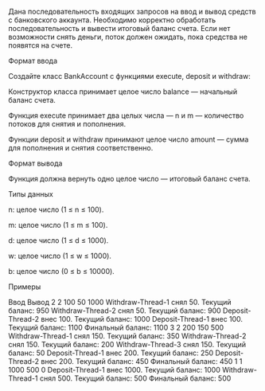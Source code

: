 Дана последовательность входящих запросов на ввод и вывод средств с банковского аккаунта. Необходимо корректно
обработать последовательность и вывести итоговый баланс счета. Если нет возможности снять деньги, поток должен ожидать,
пока средства не появятся на счете.

Формат ввода

Создайте класс BankAccount с функциями execute, deposit и withdraw:

Конструктор класса принимает целое число balance — начальный баланс счета.

Функция execute принимает два целых числа — n и m — количество потоков для снятия и пополнения.

Функции deposit и withdraw принимают целое число amount — сумма для пополнения и снятия соответственно.

Формат вывода

Функция должна вернуть одно целое число — итоговый баланс счета.

Типы данных

n: целое число (1 ≤ n ≤ 100).

m: целое число (1 ≤ m ≤ 100).

d: целое число (1 ≤ d ≤ 1000).

w: целое число (1 ≤ w ≤ 1000).

b: целое число (0 ≤ b ≤ 10000).

Примеры

Ввод Вывод
2 2
100 50
1000 Withdraw-Thread-1 снял 50. Текущий баланс: 950
Withdraw-Thread-2 снял 50. Текущий баланс: 900
Deposit-Thread-2 внес 100. Текущий баланс: 1000
Deposit-Thread-1 внес 100. Текущий баланс: 1100
Финальный баланс: 1100
3 2
200 150
500 Withdraw-Thread-1 снял 150. Текущий баланс: 350
Withdraw-Thread-2 снял 150. Текущий баланс: 200
Withdraw-Thread-3 снял 150. Текущий баланс: 50
Deposit-Thread-1 внес 200. Текущий баланс: 250
Deposit-Thread-2 внес 200. Текущий баланс: 450
Финальный баланс: 450
1 1
1000 500
0 Deposit-Thread-1 внес 1000. Текущий баланс: 1000
Withdraw-Thread-1 снял 500. Текущий баланс: 500
Финальный баланс: 500